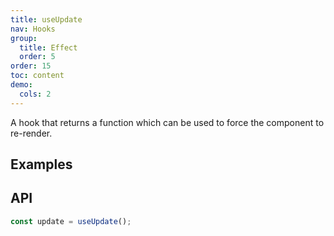 ```yaml
---
title: useUpdate
nav: Hooks
group:
  title: Effect
  order: 5
order: 15
toc: content
demo:
  cols: 2
---
```


A hook that returns a function which can be used to force the component to re-render.

## Examples

<code src="./demo/demo1.tsx"></code>

## API

```typescript
const update = useUpdate();
```
